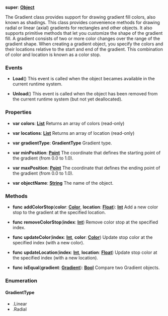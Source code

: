 **super**: **[Object](Object.md)**

The Gradient class provides support for drawing gradient fill colors, also known as shadings. This class provides convenience methods for drawing radial or linear (axial) gradients for rectangles and other objects. It also supports primitive methods that let you customize the shape of the gradient fill.
A gradient consists of two or more color changes over the range of the gradient shape. When creating a gradient object, you specify the colors and their locations relative to the start and end of the gradient. This combination of color and location is known as a color stop.

### Events

* **Load**()
This event is called when the object becames available in the current runtime system.

* **Unload**()
This event is called when the object has been removed from the current runtime system (but not yet deallocated).



### Properties

* **var** **colors**: **[List](../gravity/list.md)**
Returns an array of colors \(read-only\)

* **var** **locations**: **[List](../gravity/list.md)**
Returns an array of location \(read-only\)

* **var** **gradientType**: **GradientType**
Gradient type.

* **var** **minPosition**: **[Point](Point.md)**
The coordinate that defines the starting point of the gradient (from 0.0 to 1.0).

* **var** **maxPosition**: **[Point](Point.md)**
The coordinate that defines the ending point of the gradient (from 0.0 to 1.0).

* **var** **objectName**: **[String](../gravity/types.md)**
The name of the object.



### Methods

* **func** **addColorStop**(**color**: **[Color](Color.md)**, **location**: **[Float](../gravity/types.md)**): <strong>[Int](../gravity/types.md)</strong> 
Add a new color stop to the gradient at the specified location.

* **func** **removeColorStop**(**index**: **[Int](../gravity/types.md)**)
Remove color stop at the specified index.

* **func** **updateColor**(**index**: **[Int](../gravity/types.md)**, **color**: **[Color](Color.md)**)
Update stop color at the specified index (with a new color).

* **func** **updateLocation**(**index**: **[Int](../gravity/types.md)**, **location**: **[Float](../gravity/types.md)**)
Update stop color at the specified index (with a new location).

* **func** **isEqual**(**gradient**: **[Gradient](Gradient.md)**): <strong>[Bool](../gravity/types.md)</strong> 
Compare two Gradient objects.





### Enumeration

#### GradientType
 * .Linear
 * .Radial



